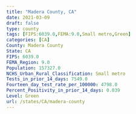 ```yaml
---
title: "Madera County, CA"
date: 2021-03-09
draft: false
type: county
tags: [FIPS:6039.0,FEMA:9.0,Small metro,Green]
categories: [CA]
County: Madera County
State: CA
FIPS: 6039.0
FEMA_Region: 9.0
Population: 157327.0
NCHS_Urban_Rural_Classification: Small metro
Tests_in_prior_14_days: 7549.0
Fourteen_day_test_rate_per_100000: 4798.0
Percent_Positivity_in_prior_14_days: 0.039
Level: Green
url: /states/CA/madera-county
---
```



